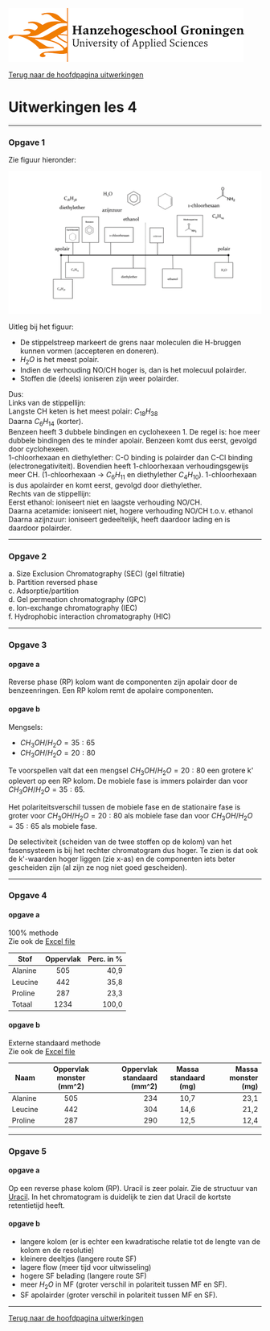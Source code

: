 ![Hanze](../../hanze/hanze.png)

[Terug naar de hoofdpagina uitwerkingen](../uitwerkingen.md)

# Uitwerkingen les 4

---

### Opgave 1

Zie figuur hieronder:  

![polarity](./pics/fig1.png)  


Uitleg bij het figuur:  
- De stippelstreep markeert de grens naar moleculen die H-bruggen kunnen vormen (accepteren en doneren).  
- $H_2O$ is het meest polair.  
- Indien de verhouding NO/CH hoger is, dan is het molecuul polairder.  
- Stoffen die (deels) ioniseren zijn weer polairder.  

Dus:  
Links van de stippellijn:  
Langste CH keten is het meest polair: $C_{18}H_{38}$  
Daarna $C_{6}H_{14}$ (korter).  
Benzeen heeft 3 dubbele bindingen en cyclohexeen 1. De regel is: hoe meer dubbele bindingen des te minder apolair. Benzeen komt dus eerst, gevolgd door cyclohexeen.  
1-chloorhexaan en diethylether: C-O binding is polairder dan C-Cl binding (electronegativiteit). Bovendien heeft 1-chloorhexaan verhoudingsgewijs meer CH. (1-chloorhexaan -> $C_6H_{11}$ en diethylether $C_4H_{10}$). 1-chloorhexaan is dus apolairder en komt eerst, gevolgd door diethylether.  
Rechts van de stippellijn:  
Eerst ethanol: ioniseert niet en laagste verhouding NO/CH.  
Daarna acetamide: ioniseert niet, hogere verhouding NO/CH t.o.v. ethanol  
Daarna azijnzuur: ioniseert gedeeltelijk, heeft daardoor lading en is daardoor polairder.  

---

### Opgave 2

a. Size Exclusion Chromatography (SEC) (gel filtratie)  
b. Partition reversed phase  
c. Adsorptie/partition  
d. Gel permeation chromatography (GPC)  
e. Ion-exchange chromatography (IEC)  
f. Hydrophobic interaction chromatography (HIC)  

---

### Opgave 3

#### opgave a

Reverse phase (RP) kolom want de componenten zijn apolair door de benzeenringen. Een RP kolom remt de apolaire componenten.  

#### opgave b

Mengsels:
- $CH_3OH/H_2O = 35 : 65$  
- $CH_3OH/H_2O = 20 : 80$  

Te voorspellen valt dat een mengsel $CH_3OH/H_2O = 20 : 80$ een grotere k' oplevert op een RP kolom. De mobiele fase is immers polairder dan voor $CH_3OH/H_2O = 35 : 65$.  

Het polariteitsverschil tussen de mobiele fase en de stationaire fase is groter voor $CH_3OH/H_2O = 20 : 80$ als mobiele fase dan voor $CH_3OH/H_2O = 35 : 65$ als mobiele fase.  

De selectiviteit (scheiden van de twee stoffen op de kolom) van het fasensysteem is bij het rechter chromatogram dus hoger. Te zien is dat ook de k'-waarden hoger liggen (zie x-as) en de componenten iets beter gescheiden zijn (al zijn ze nog niet goed gescheiden).  

---

### Opgave 4

#### opgave a

100% methode  
Zie ook de [Excel file](./files/les3_uitwerkingen.xlsx)  

| Stof          | Oppervlak     | Perc. in %  |
| ------------- |:-------------:| -----------:|
| Alanine       | 505           | 40,9        |
| Leucine       | 442           | 35,8        |
| Proline       | 287           | 23,3        |
| Totaal        | 1234          | 100,0       |

#### opgave b

Externe standaard methode  
Zie ook de [Excel file](./files/les3_uitwerkingen.xlsx) 

|Naam           |Oppervlak monster (mm^2)|Oppervlak standaard (mm^2)|Massa standaard (mg)|Massa monster (mg)|
| ------------- |:----------------------:| ------------------------:|:------------------:|-----------------:|
|Alanine        |505                     |                       234|10,7                |              23,1|
|Leucine        |442                     |304                       |14,6                |              21,2|
|Proline        |287                     |290                       |12,5                |              12,4|

---

### Opgave 5

#### opgave a

Op een reverse phase kolom (RP). Uracil is zeer polair. Zie de structuur van [Uracil](https://nl.wikipedia.org/wiki/Uracil). In het chromatogram is duidelijk te zien dat Uracil de kortste retentietijd heeft.  

#### opgave b

- langere kolom (er is echter een kwadratische relatie tot de lengte van de kolom en de resolutie)
- kleinere deeltjes (langere route SF)
- lagere flow (meer tijd voor uitwisseling)
- hogere SF belading (langere route SF)
- meer $H_2O$ in MF (groter verschil in polariteit tussen MF en SF).
- SF apolairder (groter verschil in polariteit tussen MF en SF). 

--- 

[Terug naar de hoofdpagina uitwerkingen](../uitwerkingen.md)

<script type="text/x-mathjax-config">
  MathJax.Hub.Config({
    tex2jax: {
      inlineMath: [ ['$','$'], ["\\(","\\)"] ],
      processEscapes: true
    }
  });
</script>
    
<script type="text/javascript"
        src="https://cdn.mathjax.org/mathjax/latest/MathJax.js?config=TeX-AMS-MML_HTMLorMML">
</script>